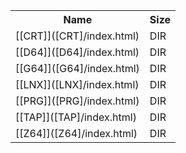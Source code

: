 <table>
<tr><th>Name</th><th>Size</th></tr>
<tr><td>
[[CRT]]([CRT]/index.html)
</td><td>DIR</td></tr>
<tr><td>
[[D64]]([D64]/index.html)
</td><td>DIR</td></tr>
<tr><td>
[[G64]]([G64]/index.html)
</td><td>DIR</td></tr>
<tr><td>
[[LNX]]([LNX]/index.html)
</td><td>DIR</td></tr>
<tr><td>
[[PRG]]([PRG]/index.html)
</td><td>DIR</td></tr>
<tr><td>
[[TAP]]([TAP]/index.html)
</td><td>DIR</td></tr>
<tr><td>
[[Z64]]([Z64]/index.html)
</td><td>DIR</td></tr>
</table>
